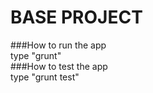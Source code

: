 # BASE PROJECT
###How to run the app <br/>
type "grunt"<br/>
###How to test the app<br/>
type "grunt test"<br/>

